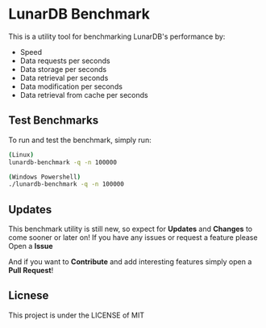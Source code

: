 # LunarDB Benchmark

This is a utility tool for benchmarking LunarDB's performance by:

- Speed
- Data requests per seconds
- Data storage per seconds
- Data retrieval per seconds
- Data modification per seconds
- Data retrieval from cache per seconds

## Test Benchmarks

To run and test the benchmark, simply run:

```bash
(Linux)
lunardb-benchmark -q -n 100000

(Windows Powershell)
./lunardb-benchmark -q -n 100000
```

## Updates

This benchmark utility is still new, so expect for **Updates** and **Changes** to come sooner
or later on! If you have any issues or request a feature please Open a **Issue**

And if you want to **Contribute** and add interesting features simply open a **Pull Request**!

## Licnese

This project is under the LICENSE of MIT
